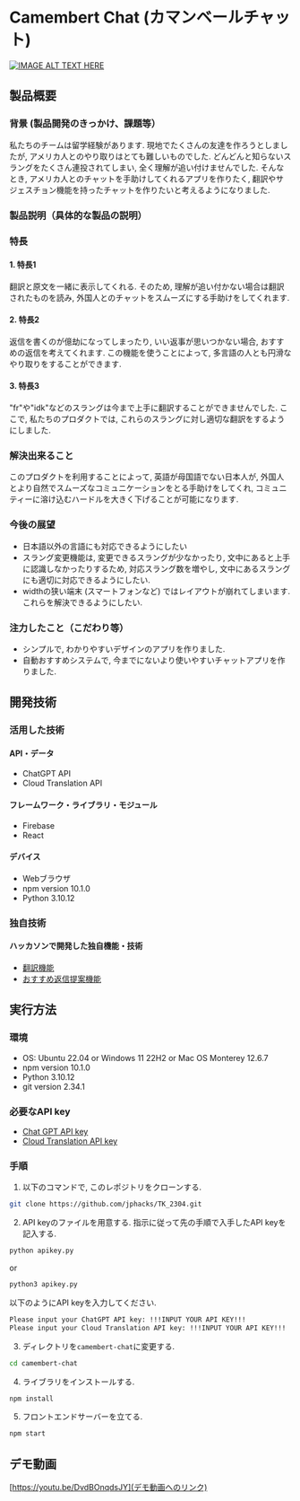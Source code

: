 # Camembert Chat (カマンベールチャット)

[![IMAGE ALT TEXT HERE](https://jphacks.com/wp-content/uploads/2023/07/JPHACKS2023_ogp.png)](https://www.youtube.com/watch?v=yYRQEdfGjEg)

## 製品概要
### 背景 (製品開発のきっかけ、課題等）
私たちのチームは留学経験があります. 現地でたくさんの友達を作ろうとしましたが, アメリカ人とのやり取りはとても難しいものでした. どんどんと知らないスラングをたくさん連投されてしまい, 全く理解が追い付けませんでした. そんなとき, アメリカ人とのチャットを手助けしてくれるアプリを作りたく, 翻訳やサジェスチョン機能を持ったチャットを作りたいと考えるようになりました.

### 製品説明（具体的な製品の説明）
### 特長
#### 1. 特長1
翻訳と原文を一緒に表示してくれる. そのため, 理解が追い付かない場合は翻訳されたものを読み, 外国人とのチャットをスムーズにする手助けをしてくれます.
#### 2. 特長2
返信を書くのが億劫になってしまったり, いい返事が思いつかない場合, おすすめの返信を考えてくれます. この機能を使うことによって, 多言語の人とも円滑なやり取りをすることができます.

#### 3. 特長3
"fr"や"idk"などのスラングは今まで上手に翻訳することができませんでした. ここで, 私たちのプロダクトでは, これらのスラングに対し適切な翻訳をするようにしました.

### 解決出来ること
このプロダクトを利用することによって, 英語が母国語でない日本人が, 外国人とより自然でスムーズなコミュニケーションをとる手助けをしてくれ, コミュニティーに溶け込むハードルを大きく下げることが可能になります.

### 今後の展望
* 日本語以外の言語にも対応できるようにしたい
* スラング変更機能は, 変更できるスラングが少なかったり, 文中にあると上手に認識しなかったりするため, 対応スラング数を増やし, 文中にあるスラングにも適切に対応できるようにしたい.
* widthの狭い端末 (スマートフォンなど) ではレイアウトが崩れてしまいます. これらを解決できるようにしたい.

### 注力したこと（こだわり等）
* シンプルで, わかりやすいデザインのアプリを作りました.
* 自動おすすめシステムで, 今までにないより使いやすいチャットアプリを作りました.

## 開発技術
### 活用した技術
#### API・データ
* ChatGPT API
* Cloud Translation API

#### フレームワーク・ライブラリ・モジュール
* Firebase
* React

#### デバイス
* Webブラウザ
* npm version 10.1.0
* Python 3.10.12

### 独自技術
#### ハッカソンで開発した独自機能・技術
* [翻訳機能](./camembert-chat/src/components/SendMessage.js)
* [おすすめ返信提案機能](./camembert-chat/src/components/MessageSuggestion.js)

## 実行方法
### 環境
* OS: Ubuntu 22.04 or Windows 11 22H2 or Mac OS Monterey 12.6.7
* npm version 10.1.0
* Python 3.10.12
* git version 2.34.1

### 必要なAPI key
* [Chat GPT API key](https://openai.com/product)
* [Cloud Translation API key](https://cloud.google.com/translate)

### 手順
1. 以下のコマンドで, このレポジトリをクローンする.
```bash
git clone https://github.com/jphacks/TK_2304.git
```

2. API keyのファイルを用意する. 指示に従って先の手順で入手したAPI keyを記入する.
```bash
python apikey.py
```
or
```bash
python3 apikey.py
```

以下のようにAPI keyを入力してください.
```bash
Please input your ChatGPT API key: !!!INPUT YOUR API KEY!!!
Please input your Cloud Translation API key: !!!INPUT YOUR API KEY!!!
```

3. ディレクトリを`camembert-chat`に変更する.
```bash
cd camembert-chat
```

4. ライブラリをインストールする.
```bash
npm install
```

5. フロントエンドサーバーを立てる.
```bash
npm start
```
## デモ動画
[https://youtu.be/DvdBOnqdsJY](デモ動画へのリンク)
